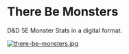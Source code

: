 # There Be Monsters

D&D 5E Monster Stats in a digital format.

[![there-be-monsters.jpg](https://i.postimg.cc/434Y23Xj/there-be-monsters.jpg)](https://postimg.cc/LJ74n2YV)
